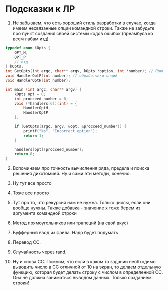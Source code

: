 # Подсказки к ЛР


1. Не забываем, что есть хороший стиль разработки в случае, когда имеем несвязанные опции командной строки. Также не забудьте про пункт создания своей системы кодов ошибок (преамбула ко всем лабам итд)

```cpp
typedef enum kOpts {
    OPT_H,
    OPT_P
    // итд
} kOpts;
int GetOpts(int argc, char** argv, kOpts *option, int *number); // Пример функции как вариант для парсинга что вам вообще поступило
void HandlerOptP(int number); // обработчики опций
void HandlerOptH(int number);

int main (int argc, char** argv) {
    kOpts opt = 0;
    int procceed_number = 0;
    void (*handlers[6])(int) = {
        HandlerOptH,
        HandlerOptP
    };

    if (GetOpts(argc, argv, &opt, &procceed_number)) {
        printf("%s", "Incorrect option");
        return 1;
    }

    handlers[opt](procceed_number);
    return 0;
}
```

2. Вспоминаем про точность вычисления ряда, предела и поиска решения дихотомией. Ну и сами эти методы, конечно.

3. Ну тут все просто

4. Тоже все просто

5. Тут про то, что рекурсия нам не нужна. Только циклы, если они вообще нужны. Также добавка - значение x тоже берем из аргумента командной строки

6. Метод прямоугольников или трапеций (на свой вкус)

7. Буфферный ввод из файла. Надо будет подумать

8. Перевод СС.

9. Случайность через rand. 

10. Ну и снова СС. Помним, что если в каком то задании необходимо выводить число в СС отличной от 10 на экран, то делаем отдельную функцию, которая будет делать строку с числом в определенной СС. Она не должна заниматься выводом данных. Только созданием строки!
